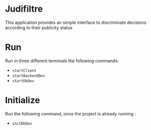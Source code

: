 # Judifiltre

This application provides an simple interface to discriminate decisions according to their publicity status

# Run

Run in three different terminals the following commands:

- `startClient`
- `startBackendDev`
- `startDbDev`

# Initialize

Run the following command, once the project is already running :

- `initDbDev`
